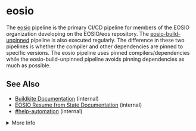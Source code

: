 # eosio
The [eosio](https://buildkite.com/EOSIO/eosio) pipeline is the primary CI/CD pipeline for members of the EOSIO organization developing on the EOSIO/eos repository. The [eosio-build-unpinned](https://buildkite.com/EOSIO/eosio-build-unpinned) pipeline is also executed regularly. The difference in these two pipelines is whether the compiler and other dependencies are pinned to specific versions. The eosio pipeline uses pinned compilers/dependencies while the eosio-build-unpinned pipeline avoids pinning dependencies as much as possible.

## See Also
- [Buildkite Documentation](https://github.com/EOSIO/devdocs/wiki/Buildkite) (internal)
- [EOSIO Resume from State Documentation](https://github.com/EOSIO/auto-eks-sync-nodes/blob/master/pipelines/eosio-resume-from-state/README.md) (internal)
- [#help-automation](https://blockone.slack.com/archives/CMTAZ9L4D) (internal)

<details>
<summary>More Info</summary>

## Index
1. [Variables](https://github.com/EOSIO/eos/blob/release/2.0.x/.cicd/README.md#variables)
1. [Examples](https://github.com/EOSIO/eos/blob/release/2.0.x/.cicd/README.md#examples)
1. [Pipelines](https://github.com/EOSIO/eos/blob/release/2.0.x/.cicd/README.md#pipelines)

### Variables
Most pipelines in the organization have several environment variables that can be used to configure how the pipeline runs. These environment variables can be specified when manually triggering a build via the Buildkite UI.

Configure which operating systems are built, tested, and packaged:
```bash
SKIP_LINUX='true|false'              # true skips all build/test/packaging steps on Linux distros
SKIP_MAC='true|false'                # true skips all build/test/packaging steps on Mac hardware
SKIP_AMAZON_LINUX_2='true|false'     # true skips all build/test/packaging steps for Amazon Linux 2
SKIP_CENTOS_7_7='true|false'         # true skips all build/test/packaging steps for Centos 7
SKIP_CENTOS_8='true|false'           # true skips all build/test/packaging steps for Centos 8
SKIP_MACOS_10_14='true|false'        # true skips all build/test/packaging steps for MacOS 10.14
SKIP_MACOS_10_15='true|false'        # true skips all build/test/packaging steps for MacOS 10.15
SKIP_MACOS_11='true|false'           # true skips all build/test/packaging steps for MacOS 11
SKIP_UBUNTU_16_04='true|false'       # true skips all build/test/packaging steps for Ubuntu 16.04
SKIP_UBUNTU_18_04='true|false'       # true skips all build/test/packaging steps for Ubuntu 18.04
SKIP_UBUNTU_20_04='true|false'       # true skips all build/test/packaging steps for Ubuntu 20.04
```

Configure which steps are executed for each operating system:
```bash
SKIP_BUILD='true|false'              # true skips all build steps for all distros
SKIP_UNIT_TESTS='true|false'         # true skips all unit test executions for all distros
SKIP_WASM_SPEC_TESTS='true|false'    # true skips all wasm spec test executions for all distros
SKIP_SERIAL_TESTS='true|false'       # true skips all integration test executions for all distros
SKIP_LONG_RUNNING_TESTS='true|false' # true skips all long running test executions for all distros
SKIP_MULTIVERSION_TEST='true|false'  # true skips all multiversion tests
SKIP_SYNC_TESTS='true|false'         # true skips all sync tests
SKIP_PACKAGE_BUILDER='true|false'    # true skips all package building steps for all distros
```

Configure how the steps are executed:
```bash
PINNED='true|false'                  # controls compiler/dependency pinning
TIMEOUT='##'                         # controls timeout in minutes for all steps
```

### Examples
Build and test on Linux only:
```bash
SKIP_MAC='true'
```

Build and test on MacOS only:
```bash
SKIP_LINUX='true'
```

Skip all tests:
```bash
SKIP_UNIT_TESTS='true'
SKIP_WASM_SPEC_TESTS='true'
SKIP_SERIAL_TESTS='true'
SKIP_LONG_RUNNING_TESTS='true'
SKIP_MULTIVERSION_TEST='true'
SKIP_SYNC_TESTS='true'
```

### Pipelines
There are several eosio pipelines that are exist and executed via pull requests, triggered from other builds, or scheduled to run on a regular basis:


Pipeline | Details
---|---
[eosio](https://buildkite.com/EOSIO/eosio) | Primary pipeline for the EOSIO/eos Github repo. It is triggered when a pull request is created.
[eosio-build-unpinned](https://buildkite.com/EOSIO/eosio-build-unpinned) | Pipeline that performs a build without a pinned compiler. It is triggered when a pull request is created.
[eosio-lrt](https://buildkite.com/EOSIO/eosio-lrt) | Pipeline that only executes the long running tests. It is triggered after a pull request is merged.
[eosio-base-images](https://buildkite.com/EOSIO/eosio-base-images) | Pipeline that ensures all MacOS VM and Docker container builders can be built. It is scheduled for periodic execution.
[eosio-build-scripts](https://buildkite.com/EOSIO/eosio-build-scripts) | Pipeline that ensure the build scripts function. It is scheduled for periodic execution.
[eosio-big-sur-beta](https://buildkite.com/EOSIO/eosio-big-sur-beta) | Pipeline that performs a build only using MacOS 11 builders. It is scheduled for periodic execution.
[eosio-sync-from-genesis](https://buildkite.com/EOSIO/eosio-sync-from-genesis) | Pipeline that ensures built code can sync properly. It is triggered during pull request builds.
[eosio-resume-from-state](https://buildkite.com/EOSIO/eosio-resume-from-state) | Pipeline that ensures that built binaries can resume from previous binary versions. It is triggered during pull request builds.

</details>
